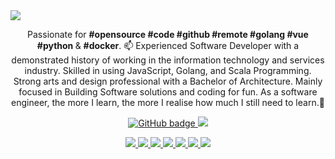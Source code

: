 <img src="https://res.cloudinary.com/dpdnaljnf/image/upload/v1595780057/go_sauis4.png"/>

<p align="center">Passionate for <b>#opensource #code #github #remote #golang #vue #python </b> & <b>#docker</b>. 📫 Experienced Software Developer with a demonstrated history of working in the information technology and services industry. Skilled in using JavaScript, Golang, and Scala Programming. Strong arts and design professional with a Bachelor of Architecture. Mainly focused in Building Software solutions and coding for fun. As a software engineer, the more I learn, the more I realise how much I still need to learn.💬</p>

<p align="center">
  <a href="https://github.com/Xanik?tab=followers">
    <img src="https://img.shields.io/github/followers/Xanik?label=Followers&logo=GitHub&style=for-the-badge" alt="GitHub badge" />
  </a>
  <a href="http://twitter.com/xan_ik">
    <img src="https://img.shields.io/twitter/follow/xan_ik?label=Twitter&logo=twitter&style=for-the-badge" />
  </a>
</p>
<p align="center">
  <a href="hhttps://img.shields.io/github/languages/top/Xanik/vms?color=red&label=Golang">
    <img src="https://img.shields.io/github/languages/top/Xanik/vms?color=red&label=Golang" />
  </a>
  <a href="https://img.shields.io/github/languages/count/Xanik/vms?color=lemon&label=Languages">
    <img src="https://img.shields.io/github/languages/count/Xanik/vms?color=lemon&label=Languages" />
  </a>
  <a href="https://img.shields.io/github/go-mod/go-version/Xanik/DevChallenge1.0">
    <img src="https://img.shields.io/github/go-mod/go-version/Xanik/DevChallenge1.0" />
  </a>
  <a href="https://img.shields.io/badge/Backend-Golang-yellowgreen">
    <img src="https://img.shields.io/badge/Backend-Golang-yellowgreen" />
  </a>
  <a href="https://img.shields.io/badge/Frondend-Vue-red">
    <img src="https://img.shields.io/badge/Frondend-Vue-red" />
  </a>
  <a href="https://img.shields.io/badge/Test-Vue-green">
    <img src="https://img.shields.io/badge/TDD-Vue-green" />
  </a>
  <a href="https://img.shields.io/badge/DeployTool-Vue-lime">
    <img src="https://img.shields.io/badge/Docker-Vue-lime" />
  </a>
</p>
